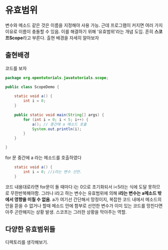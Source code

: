 # 유효범위
변수와 메소드 같은 것은 이름을 지정해야 사용 가능. 근데 프로그램이 커지면 여러 가지 이유로 이름이 충돌할 수 있음. 이를 해결하기 위해 '유효범위'라는 개념 도입.
흔히 **스코프Scope**라고 부른다. 출현 배경을 자세히 알아보자   
   
## 출현배경
코드를 보자
```java
package org.opentutorials.javatutorials.scope;

public class ScopeDemo {
	
	static void a() {
		int i = 0;
	}
	
	public static void main(String[] args) {
		for (int i = 0; i < 5; i++) {
			a(); // 중간에 a 메소드 호출
			System.out.println(i);
		}
	}

}
```
for 문 중간에 a 라는 메소드를 호출하였다
```java
	static void a() {
		int i = 0; //i라는 변수 선언.
	}
```
코드 내용대로라면 for문이 돌 때마다 i는 0으로 초기화되서 i<5라는 식에 도달 못하므로 무한반복해야함. 그러나 i라고 하는 변수는 유효범위에 의해 
**i라는 변수는 a메소드 밖에서 영향을 미칠 수 없음**. a가 여기선 간단해서 망정이지, 복잡한 코드 내에서 메소드의 안을 뜯을 수 없거나 할때
메소드 안에 함부로 선언한 변수가 이미 있는 코드를 망친다면 아주 곤란해지는 상황 발생. 스코프는 그러한 상황을 막아주는 역할.

## 다양한 유효범위들
디렉토리를 생각해보기. 

